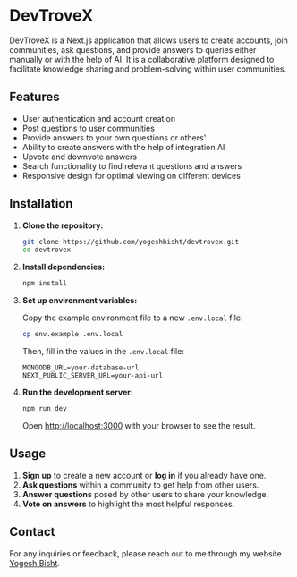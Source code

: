 # DevTroveX

DevTroveX is a Next.js application that allows users to create accounts, join communities, ask questions, and provide answers to queries either manually or with the help of AI. It is a collaborative platform designed to facilitate knowledge sharing and problem-solving within user communities.

## Features

- User authentication and account creation
- Post questions to user communities
- Provide answers to your own questions or others'
- Ability to create answers with the help of integration AI
- Upvote and downvote answers
- Search functionality to find relevant questions and answers
- Responsive design for optimal viewing on different devices

## Installation

1. **Clone the repository:**

   ```bash
   git clone https://github.com/yogeshbisht/devtrovex.git
   cd devtrovex
   ```

2. **Install dependencies:**

   ```bash
   npm install
   ```

3. **Set up environment variables:**

   Copy the example environment file to a new `.env.local` file:

   ```bash
   cp env.example .env.local
   ```

   Then, fill in the values in the `.env.local` file:

   ```plaintext
   MONGODB_URL=your-database-url
   NEXT_PUBLIC_SERVER_URL=your-api-url

   ```

4. **Run the development server:**

   ```bash
   npm run dev
   ```

   Open [http://localhost:3000](http://localhost:3000) with your browser to see the result.

## Usage

1. **Sign up** to create a new account or **log in** if you already have one.
2. **Ask questions** within a community to get help from other users.
3. **Answer questions** posed by other users to share your knowledge.
4. **Vote on answers** to highlight the most helpful responses.

## Contact

For any inquiries or feedback, please reach out to me through my website [Yogesh Bisht](https://yogeshbisht.com).
